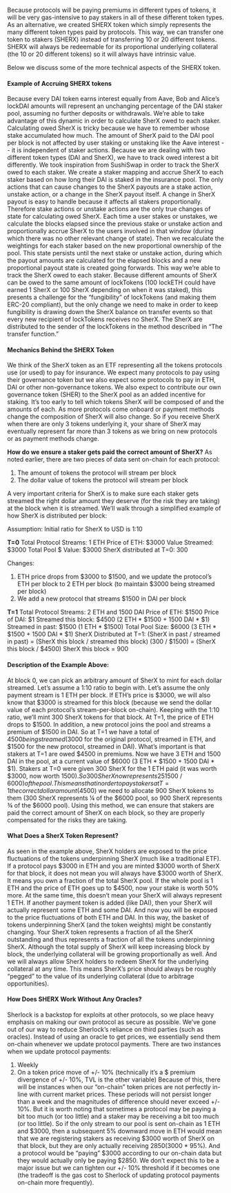 Because protocols will be paying premiums in different types of tokens, it will be very gas-intensive to pay stakers in all of these different token types. As an alternative, we created SHERX token which simply represents the many different token types paid by protocols. This way, we can transfer one token to stakers (SHERX) instead of transferring 10 or 20 different tokens. SHERX will always be redeemable for its proportional underlying collateral (the 10 or 20 different tokens) so it will always have intrinsic value.

Below we discuss some of the more technical aspects of the SHERX token.

#### Example of Accruing SHERX tokens
Because every DAI token earns interest equally from Aave, Bob and Alice’s lockDAI amounts will represent an unchanging percentage of the DAI staker pool, assuming no further deposits or withdrawals. We’re able to take advantage of this dynamic in order to calculate SherX owed to each staker. Calculating owed SherX is tricky because we have to remember whose stake accumulated how much. The amount of SherX paid to the DAI pool per block is not affected by user staking or unstaking like the Aave interest -- it is independent of staker actions. Because we are dealing with two different token types (DAI and SherX), we have to track owed interest a bit differently. We took inspiration from SushiSwap in order to track the SherX owed to each staker. We create a staker mapping and accrue SherX to each staker based on how long their DAI is staked in the insurance pool. The only actions that can cause changes to the SherX payouts are a stake action, unstake action, or a change in the SherX payout itself. A change in SherX payout is easy to handle because it affects all stakers proportionally. Therefore stake actions or unstake actions are the only true changes of state for calculating owed SherX. Each time a user stakes or unstakes, we calculate the blocks elapsed since the previous stake or unstake action and proportionally accrue SherX to the users involved in that window (during which there was no other relevant change of state). Then we recalculate the weightings for each staker based on the new proportional ownership of the pool. This state persists until the next stake or unstake action, during which the payout amounts are calculated for the elapsed blocks and a new proportional payout state is created going forwards. This way we’re able to track the SherX owed to each staker. Because different amounts of SherX can be owed to the same amount of lockTokens (100 lockETH could have earned 1 SherX or 100 SherX depending on when it was staked), this presents a challenge for the “fungibility” of lockTokens (and making them ERC-20 compliant), but the only change we need to make in order to keep fungibility is drawing down the SherX balance on transfer events so that every new recipient of lockTokens receives no SherX. The SherX are distributed to the sender of the lockTokens in the method described in “The transfer function.”

#### Mechanics Behind the SHERX Token
We think of the SherX token as an ETF representing all the tokens protocols use (or used) to pay for insurance. We expect many protocols to pay using their governance token but we also expect some protocols to pay in ETH, DAI or other non-governance tokens. We also expect to contribute our own governance token (SHER) to the SherX pool as an added incentive for staking. It’s too early to tell which tokens SherX will be composed of and the amounts of each. As more protocols come onboard or payment methods change the composition of SherX will also change. So if you receive SherX when there are only 3 tokens underlying it, your share of SherX may eventually represent far more than 3 tokens as we bring on new protocols or as payment methods change.

**How do we ensure a staker gets paid the correct amount of SherX?**
As noted earlier, there are two pieces of data sent on-chain for each protocol:

1. The amount of tokens the protocol will stream per block
2. The dollar value of tokens the protocol will stream per block

A very important criteria for SherX is to make sure each staker gets streamed the right dollar amount they deserve (for the risk they are taking) at the block when it is streamed.
We’ll walk through a simplified example of how SherX is distributed per block:

Assumption: Initial ratio for SherX to USD is 1:10

**T=0**
Total Protocol Streams: 1 ETH
Price of ETH: $3000
Value Streamed: $3000
Total Pool $ Value: $3000
SherX distributed at T=0: 300

Changes:

1. ETH price drops from $3000 to $1500, and we update the protocol’s ETH per block to 2 ETH per block (to maintain $3000 being streamed per block)
2. We add a new protocol that streams $1500 in DAI per block

**T=1**
Total Protocol Streams: 2 ETH and 1500 DAI
Price of ETH: $1500
Price of DAI: $1
Streamed this block: $4500 (2 ETH * $1500 + 1500 DAI * $1)
Streamed in past: $1500 (1 ETH * $1500)
Total Pool Size: $6000 (3 ETH * $1500 + 1500 DAI * $1)
SherX Distributed at T=1:
(SherX in past  /  streamed in past) = (SherX this block / streamed this block)
(300 / $1500) = (SherX this block / $4500)
SherX this block = 900

#### Description of the Example Above:
At block 0, we can pick an arbitrary amount of SherX to mint for each dollar streamed. Let’s assume a 1:10 ratio to begin with. Let’s assume the only payment stream is 1 ETH per block. If ETH’s price is $3000, we will also know that $3000 is streamed for this block (because we send the dollar value of each protocol’s stream-per-block on-chain). Keeping with the 1:10 ratio, we’ll mint 300 SherX tokens for that block. At T=1, the price of ETH drops to $1500. In addition, a new protocol joins the pool and streams a premium of $1500 in DAI. So at T=1 we have a total of $4500 being streamed ($3000 for the original protocol, streamed in ETH, and $1500 for the new protocol, streamed in DAI). What’s important is that stakers at T=1 are owed $4500 in premiums. Now we have 3 ETH and 1500 DAI in the pool, at a current value of $6000 (3 ETH * $1500 + 1500 DAI * $1). Stakers at T=0 were given 300 SherX for the 1 ETH paid (it was worth $3000, now worth $1500). So 300 SherX now represents 25% ($1500 / $6000) of the pool. This means that in order to pay stakers at T=1 the correct dollar amount ($4500) we need to allocate 900 SherX tokens to them (300 SherX represents ¼ of the $6000 pool, so 900 SherX represents ¾ of the $6000 pool). Using this method, we can ensure that stakers are paid the correct amount of SherX on each block, so they are properly compensated for the risks they are taking.

#### What Does a SherX Token Represent?
As seen in the example above, SherX holders are exposed to the price fluctuations of the tokens underpinning SherX (much like a traditional ETF). If a protocol pays $3000 in ETH and you are minted $3000 worth of SherX for that block, it does not mean you will always have $3000 worth of SherX. It means you own a fraction of the total SherX pool. If the whole pool is 1 ETH and the price of ETH goes up to $4500, now your stake is worth 50% more. At the same time, this doesn’t mean your SherX will always represent 1 ETH. If another payment token is added (like DAI), then your SherX will actually represent some ETH and some DAI. And now you will be exposed to the price fluctuations of both ETH and DAI. In this way, the basket of tokens underpinning SherX (and the token weights) might be constantly changing. Your SherX token represents a fraction of all the SherX outstanding and thus represents a fraction of all the tokens underpinning SherX. Although the total supply of SherX will keep increasing block by block, the underlying collateral will be growing proportionally as well. And we will always allow SherX holders to redeem SherX for the underlying collateral at any time. This means SherX’s price should always be roughly “pegged” to the value of its underlying collateral (due to arbitrage opportunities).

#### How Does SHERX Work Without Any Oracles?
Sherlock is a backstop for exploits at other protocols, so we place heavy emphasis on making our own protocol as secure as possible. We’ve gone out of our way to reduce Sherlock’s reliance on third parties (such as oracles). Instead of using an oracle to get prices, we essentially send them on-chain whenever we update protocol payments. There are two instances when we update protocol payments:

1. Weekly
2. On a token price move of +/- 10% (technically it’s a $ premium divergence of +/- 10%, TVL is the other variable)
Because of this, there will be instances when our “on-chain” token prices are not perfectly in-line with current market prices. These periods will not persist longer than a week and the magnitudes of difference should never exceed +/- 10%. But it is worth noting that sometimes a protocol may be paying a bit too much (or too little) and a staker may be receiving a bit too much (or too little). So if the only stream to our pool is sent on-chain as 1 ETH and $3000, then a subsequent 5% downward move in ETH would mean that we are registering stakers as receiving $3000 worth of SherX on that block, but they are only actually receiving $2850 ($3000 * 95%). And a protocol would be “paying” $3000 according to our on-chain data but they would actually only be paying $2850. We don’t expect this to be a major issue but we can tighten our +/- 10% threshold if it becomes one (the tradeoff is the gas cost to Sherlock of updating protocol payments on-chain more frequently).

